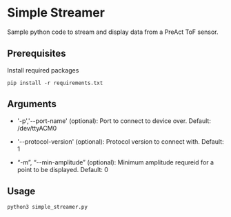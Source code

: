 # Simple Streamer
Sample python code to stream and display data from a PreAct ToF sensor.

## Prerequisites 
Install required packages
```
pip install -r requirements.txt
```

## Arguments


- '-p','--port-name'  (optional): Port to connect to device over. Default: /dev/ttyACM0

- '--protocol-version' (optional): Protocol version to connect with. Default: 1

- “-m”, “--min-amplitude” (optional): Minimum amplitude requreid for a point to be displayed.  Default: 0

## Usage

```
python3 simple_streamer.py
```
